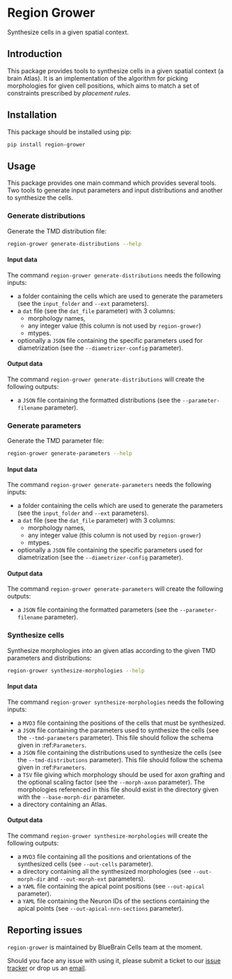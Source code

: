 # Region Grower

Synthesize cells in a given spatial context.


## Introduction

This package provides tools to synthesize cells in a given spatial context (a brain Atlas).
It is an implementation of the algorithm for picking morphologies for given cell positions,
which aims to match a set of constraints prescribed by *placement rules*.


## Installation

This package should be installed using pip:

```bash
pip install region-grower
```


## Usage

This package provides one main command which provides several tools.
Two tools to generate input parameters and input distributions and another to synthesize the cells.

### Generate distributions

Generate the TMD distribution file:

```bash
region-grower generate-distributions --help
```

#### Input data

The command ``region-grower generate-distributions`` needs the following inputs:

* a folder containing the cells which are used to generate the parameters (see the ``input_folder`` and ``--ext`` parameters).
* a ``dat`` file (see the ``dat_file`` parameter) with 3 columns:
	* morphology names,
	* any integer value (this column is not used by ``region-grower``)
	* mtypes.
* optionally a ``JSON`` file containing the specific parameters used for diametrization (see the ``--diametrizer-config`` parameter).

#### Output data

The command ``region-grower generate-distributions`` will create the following outputs:

* a ``JSON`` file containing the formatted distributions (see the ``--parameter-filename`` parameter).

### Generate parameters

Generate the TMD parameter file:

```bash
region-grower generate-parameters --help
```

#### Input data

The command ``region-grower generate-parameters`` needs the following inputs:

* a folder containing the cells which are used to generate the parameters (see the ``input_folder`` and ``--ext`` parameters).
* a ``dat`` file (see the ``dat_file`` parameter) with 3 columns:
	* morphology names,
	* any integer value (this column is not used by ``region-grower``)
	* mtypes.
* optionally a ``JSON`` file containing the specific parameters used for diametrization (see the ``--diametrizer-config`` parameter).

#### Output data

The command ``region-grower generate-parameters`` will create the following outputs:

* a ``JSON`` file containing the formatted parameters (see the ``--parameter-filename`` parameter).

### Synthesize cells

Synthesize morphologies into an given atlas according to the given TMD parameters and distributions:

```bash
region-grower synthesize-morphologies --help
```

#### Input data

The command ``region-grower synthesize-morphologies`` needs the following inputs:

* a ``MVD3`` file containing the positions of the cells that must be synthesized.
* a ``JSON`` file containing the parameters used to synthesize the cells (see the ``--tmd-parameters`` parameter). This file should follow the schema given in :ref:`Parameters`.
* a ``JSON`` file containing the distributions used to synthesize the cells (see the ``--tmd-distributions`` parameter). This file should follow the schema given in :ref:`Parameters`.
* a ``TSV`` file giving which morphology should be used for axon grafting and the optional scaling factor (see the ``--morph-axon`` parameter). The morphologies referenced in this file should exist in the directory given with the ``--base-morph-dir`` parameter.
* a directory containing an Atlas.

#### Output data

The command ``region-grower synthesize-morphologies`` will create the following outputs:

* a ``MVD3`` file containing all the positions and orientations of the synthesized cells (see ``--out-cells`` parameter).
* a directory containing all the synthesized morphologies (see ``--out-morph-dir`` and ``--out-morph-ext`` parameters).
* a ``YAML`` file containing the apical point positions (see ``--out-apical`` parameter).
* a ``YAML`` file containing the Neuron IDs of the sections containing the apical points (see ``--out-apical-nrn-sections`` parameter).


## Reporting issues

``region-grower`` is maintained by BlueBrain Cells team at the moment.

Should you face any issue with using it, please submit a ticket to our [issue tracker](https://bbpteam.epfl.ch/project/issues/browse/CELLS) or drop us an [email](mailto:bbp-ou-cells@groupes.epfl.ch).
